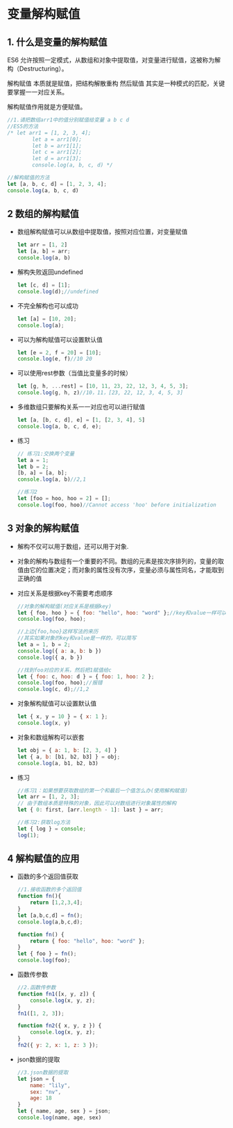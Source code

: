 # 变量解构赋值

## 1. 什么是变量的解构赋值

ES6 允许按照一定模式，从数组和对象中提取值，对变量进行赋值，这被称为解构（Destructuring）。

解构赋值 本质就是赋值，把结构解散重构 然后赋值 其实是一种模式的匹配，关键要掌握一一对应关系。

解构赋值作用就是方便赋值。

```js
//1.请把数组arr1中的值分别赋值给变量 a b c d
//ES5的方法
/* let arr1 = [1, 2, 3, 4];
        let a = arr1[0];
        let b = arr1[1];
        let c = arr1[2];
        let d = arr1[3];
        console.log(a, b, c, d) */

//解构赋值的方法
let [a, b, c, d] = [1, 2, 3, 4];
console.log(a, b, c, d)
```

## 2 数组的解构赋值

- 数组解构赋值可以从数组中提取值，按照对应位置，对变量赋值

  ```js
  let arr = [1, 2]
  let [a, b] = arr;
  console.log(a, b)
  ```

- 解构失败返回undefined

  ```js
  let [c, d] = [1];
  console.log(d);//undefined
  ```

- 不完全解构也可以成功

  ```js
  let [a] = [10, 20];
  console.log(a);
  ```

- 可以为解构赋值可以设置默认值

  ```js
  let [e = 2, f = 20] = [10];
  console.log(e, f)//10 20
  ```

- 可以使用rest参数（当值比变量多的时候）

  ```js
  let [g, h, ...rest] = [10, 11, 23, 22, 12, 3, 4, 5, 3];
  console.log(g, h, z)//10，11，[23, 22, 12, 3, 4, 5, 3]
  ```

- 多维数组只要解构关系一一对应也可以进行赋值

  ```js
  let [a, [b, c, d], e] = [1, [2, 3, 4], 5]
  console.log(a, b, c, d, e);
  ```

- 练习

  ```js
  // 练习1:交换两个变量
  let a = 1;
  let b = 2;
  [b, a] = [a, b];
  console.log(a, b)//2,1
  
  //练习2
  let [foo = hoo, hoo = 2] = [];
  console.log(foo, hoo)//Cannot access 'hoo' before initialization
  ```

## 3 对象的解构赋值

- 解构不仅可以用于数组，还可以用于对象.

- 对象的解构与数组有一个重要的不同。数组的元素是按次序排列的，变量的取值由它的位置决定；而对象的属性没有次序，变量必须与属性同名，才能取到正确的值

- 对应关系是根据key不需要考虑顺序

  ```js
  //对象的解构赋值(对应关系是根据key)
  let { foo, hoo } = { foo: "hello", hoo: "word" };//key和value一样可以简写
  console.log(foo, hoo);
  
  //上边{foo,hoo}这样写法的来历
  //其实如果对象的key和value是一样的，可以简写
  let a = 1, b = 2;
  console.log({ a: a, b: b })
  console.log({ a, b })
  
  //找到foo对应的关系，然后把1赋值给c
  let { foo: c, hoo: d } = { foo: 1, hoo: 2 };
  console.log(foo, hoo);//报错
  console.log(c, d);//1,2
  ```

- 对象解构赋值可以设置默认值

  ```js
  let { x, y = 10 } = { x: 1 };
  console.log(x, y)
  ```

- 对象和数组解构可以嵌套

  ```js
  let obj = { a: 1, b: [2, 3, 4] }
  let { a, b: [b1, b2, b3] } = obj;
  console.log(a, b1, b2, b3)
  ```

- 练习

  ```js
  //练习1：如果想要获取数组的第一个和最后一个值怎么办(使用解构赋值)
  let arr = [1, 2, 3];
  // 由于数组本质是特殊的对象，因此可以对数组进行对象属性的解构
  let { 0: first, [arr.length - 1]: last } = arr;
  
  //练习2:获取log方法
  let { log } = console;
  log(1);
  ```

## 4 解构赋值的应用

- 函数的多个返回值获取

  ```js
  //1.接收函数的多个返回值
  function fn(){
      return [1,2,3,4];
  }
  let [a,b,c,d] = fn();
  console.log(a,b,c,d);
  
  function fn() {
      return { foo: "hello", hoo: "word" };
  }
  let { foo } = fn();
  console.log(foo);
  ```

- 函数传参数

  ```js
  //2.函数传参数
  function fn1([x, y, z]) {
      console.log(x, y, z);
  }
  fn1([1, 2, 3]);
  
  function fn2({ x, y, z }) {
      console.log(x, y, z);
  }
  fn2({ y: 2, x: 1, z: 3 });
  ```

- json数据的提取

  ```js
  //3.json数据的提取
  let json = {
      name: "lily",
      sex: "nv",
      age: 18
  }
  let { name, age, sex } = json;
  console.log(name, age, sex)
  ```